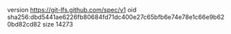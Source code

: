 version https://git-lfs.github.com/spec/v1
oid sha256:dbd5441ae6226fb80684fd71dc400e27c65bfb6e74e78e1c66e9b620bd82cd82
size 14273
